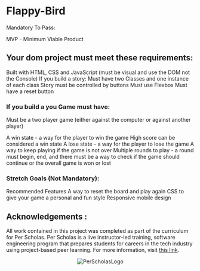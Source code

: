 # Flappy-Bird

Mandatory To Pass:

MVP - Minimum Viable Product

## Your dom project must meet these requirements:

Built with HTML, CSS and JavaScript (must be visual and use the DOM not the Console)
If you build a story:
Must have two Classes and one instance of each class
Story must be controlled by buttons
Must use Flexbox
Must have a reset button
### If you build a you Game must have:
Must be a two player game (either against the computer or against another player)

A win state - a way for the player to win the game
High score can be considered a win state
A lose state - a way for the player to lose the game
A way to keep playing if the game is not over
Multiple rounds to play - a round must begin, end, and there must be a way to check if the game should continue or the overall game is won or lost

### Stretch Goals (Not Mandatory):
Recommended Features
A way to reset the board and play again
CSS to give your game a personal and fun style
Responsive mobile design


## Acknowledgements :

All work contained in this project was completed as part of the curriculum for
Per Scholas. Per Scholas is a live instructor-led training, software
engineering program that prepares students for careers in the tech industry
using project-based peer learning. For more information, visit
[this link](https://perscholas.org/).

<p align="center">
  <img src="https://perscholas.org/wp-content/themes/per-scholas/assets/images/logo1.svg"
       alt="PerScholasLogo"
  >
</p>



